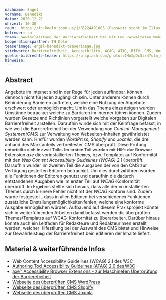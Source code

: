 ```yaml
---
nachname: Engel
vorname: Benedikt
datum: 2020-12-22
uhrzeit: 10-30
raum:  https://th-koeln.zoom.us/j/86224491085 (Passwort steht im Ilias) Präsentation
betreuer: cn
thema: Gewährleistung der Barrierefreiheit bei mit CMS verwalteten Webseiten
kooperationspartner: TH Köln
teaserimage: engel-benedikt-teaserimage.jpg
stichworte: Barrierefreiheit, Accessibility, WCAG, ATAG, BITV, CMS, WordPress, Joomla, Shopify
quelle-bildrechte-teaser: https://unsplash.com/photos/4MoIpDcSlr4?utm_source=unsplash&utm_medium=referral&utm_content=creditShareLink
hinweise:
---
```


## Abstract

Angebote im Internet sind in der Regel für jeden auffindbar, können dennoch nicht für jeden zugänglich sein. Unter anderem können durch Behinderung Barrieren auftreten, welche eine Nutzung der Angebote erschwert oder unmöglich macht.
Um in das Thema einzusteigen wurden Umstände betrachtet welche zu Barrieren im Internet führen können. Zudem wurden Gesetze und Richtlinien vorgestellt welche Vorgaben zur Digitalen Barrierefreiheit anstellen.
Daraufhin wurde sich mit der Kernfrage befasst, in wie weit die Barrierefreiheit bei der Verwendung von *Content-Management-Systemen(CMS)* zur Verwaltung von Webseiten-Inhalten gewährleistet werden kann. 
Hierfür wurden *WordPress*, *Shopify* und *Joomla*, die drei anhand des Marktanteils verbreitesten CMS überprüft. Diese Prüfung unterteilte sich in zwei Teile. Im ersten Teil wurden mit Hilfe der Browser Extension *axe* die vorinstallierten Themes, bzw. Templates auf Konformität mit den *Web Content Accessibility Guidelines (WCAG) 2.1* überprüft. Daraufhin wurden im zweiten Teil die Ausgaben der von den CMS zur Verfügung gestellten Editoren betrachtet. Um dies durchzuführen wurden alle Funktionen der Editoren genutzt und daraufhin die dadurch entstandenen Ausgaben wie im ersten Teil auf *WCAG*-Konformität überprüft. 
Im Ergebnis stellte sich heraus, dass alle der vorinstallierten Themes durch kleinere Fehler nicht mit der *WCAG* konform sind. Zudem wurde festgestellt, dass in allen Editoren bei verschiedenen Funktionen zusätzliche Einstellungsmöglichkeiten fehlen, welche eine konforme Ausgabe ermöglichen würden.
Aufbauend auf diesem Praxisprojekt könnte sich in weiterführenden Arbeiten damit befasst werden die überprüften Themes/Templates auf WCAG-Konformität zu überarbeiten. Darüber hinaus könnte auch ein Leitfaden für Redakteure und Redakteurinnen erstellt werden, welcher Hilfestllung bei der Auswahl des CMS bietet und Hinweise zur Gewährleistung der Barrierefreiheit bein editieren der Inhalte liefert.

## Material & weiterführende Infos

- [Web Content Accessibility Guidelines (WCAG) 2.1 des W3C](https://www.w3.org/TR/WCAG21/)
- [Authoring Tool Accessibility Guidelines (ATAG) 2.0 des W3C](https://www.w3.org/TR/ATAG20/)
- [axe™ Accessibility Browser Extensions - zur Maschinellen Überprüfung der Barrierefreiheit](https://www.deque.com/axe/browser-extensions/)
- [Webseite des überprüften CMS WordPress](https://wordpress.org)
- [Webseite des überprüften CMS Shopify](https://www.shopify.de)
- [Webseite des überprüften CMS Joomla](https://www.joomla.org)
